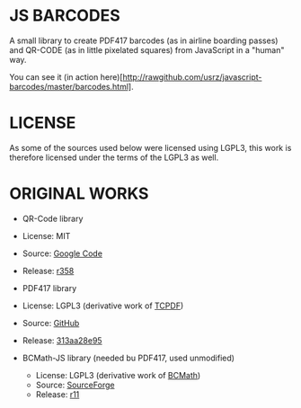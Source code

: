 JS BARCODES
===========

A small library to create PDF417 barcodes (as in airline boarding passes) and
QR-CODE (as in little pixelated squares) from JavaScript in a "human" way.

You can see it (in action here)[http://rawgithub.com/usrz/javascript-barcodes/master/barcodes.html].

LICENSE
=======

As some of the sources used below were licensed using LGPL3, this work is therefore
licensed under the terms of the LGPL3 as well.

ORIGINAL WORKS
==============

* QR-Code library
 * License: MIT
 * Source: [Google Code](https://code.google.com/p/d-project/)
 * Release: [r358](https://code.google.com/p/d-project/source/browse/trunk?r=358#trunk%2Fmisc%2Fqrcode%2Fjs)
 
* PDF417 library
 * License: LGPL3 (derivative work of [TCPDF](http://www.tcpdf.org/))
 * Source: [GitHub](https://github.com/bkuzmic/pdf417-js)
 * Release: [313aa28e95](https://github.com/bkuzmic/pdf417-js/tree/313aa28e95ce53e80f517b866711d9acc3fad2ce)
 
* BCMath-JS library (needed bu PDF417, used unmodified)
  * License: LGPL3 (derivative work of [BCMath](http://www.php.net/manual/en/book.bc.php))
  * Source: [SourceForge](https://sourceforge.net/projects/bcmath-js/)
  * Release: [r11](http://sourceforge.net/p/bcmath-js/code/11/tree/)
